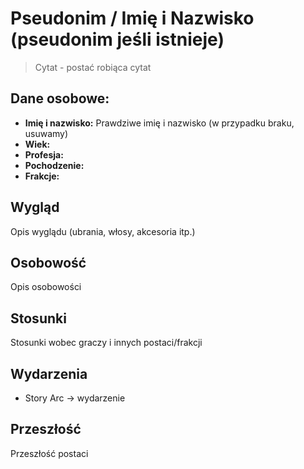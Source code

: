 # Pseudonim / Imię i Nazwisko (pseudonim jeśli istnieje)
> Cytat
> \- postać robiąca cytat
## Dane osobowe:
- **Imię i nazwisko:** Prawdziwe imię i nazwisko (w przypadku braku, usuwamy)
- **Wiek:** 
- **Profesja:** 
- **Pochodzenie:** 
- **Frakcje:** 
## Wygląd
Opis wyglądu (ubrania, włosy, akcesoria itp.)
## Osobowość
Opis osobowości
## Stosunki 
Stosunki wobec graczy i innych postaci/frakcji
## Wydarzenia
- Story Arc → wydarzenie
## Przeszłość
Przeszłość postaci
